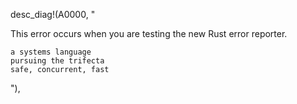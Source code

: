 desc_diag!(A0000, "

This error occurs when you are testing the new Rust error reporter.

```
a systems language
pursuing the trifecta
safe, concurrent, fast
```

"),
